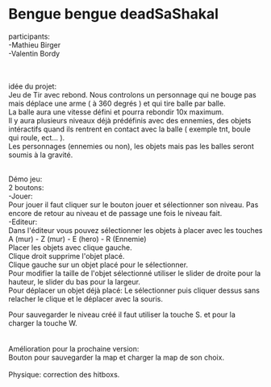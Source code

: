 # Bengue bengue deadSaShakal
participants: <br>
-Mathieu Birger<br>
-Valentin Bordy<br><br><br>


idée du projet: <br>
Jeu de Tir avec rebond. Nous controlons un personnage qui ne bouge pas mais déplace une arme ( à 360 degrés ) et qui tire balle par balle.<br>
La balle aura une vitesse défini et pourra rebondir 10x maximum.<br>
Il y aura plusieurs niveaux déjà prédéfinis avec des ennemies, des objets intéractifs quand ils rentrent en contact avec la balle ( exemple tnt, boule qui roule, ect... ).<br>
Les personnages (ennemies ou non), les objets mais pas les balles seront soumis à la gravité. <br><br>


Démo jeu:
<br>
2 boutons:<br>
-Jouer:<br>
Pour jouer il faut cliquer sur le bouton jouer et sélectionner son niveau. Pas encore de retour au niveau et de passage une fois le niveau fait.<br>
-Editeur:<br>
Dans l'éditeur vous pouvez sélectionner les objets à placer avec les touches A (mur) - Z (mur) - E (hero) - R (Ennemie)<br>
Placer les objets avec clique gauche. <br>
Clique droit supprime l'objet placé. <br>
Clique gauche sur un objet placé pour le sélectionner.<br>
Pour modifier la taille de l'objet sélectionné utiliser le slider de droite pour la hauteur, le slider du bas pour la largeur.<br>
Pour déplacer un objet déjà placé: Le sélectionner puis cliquer dessus sans relacher le clique et le déplacer avec la souris.<br>

Pour sauvegarder le niveau créé il faut utiliser la touche S. et pour la charger la touche W.<br><br><br>
Amélioration pour la prochaine version:<br>
Bouton pour sauvegarder la map et charger la map de son choix.<br><br>
Physique: correction des hitboxs.
